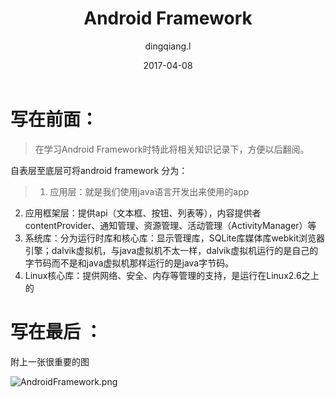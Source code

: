 ﻿---
layout:     post
title:      Android Framework
subtitle:   
date:       2017-04-08
author:     dingqiang.l
header-img: 
catalog: true
tags:
    - Android
---
# 写在前面：
 > 在学习Android Framework时特此将相关知识记录下，方便以后翻阅。

 自表层至底层可将android framework 分为：
>1. 应用层：就是我们使用java语言开发出来使用的app
2. 应用框架层：提供api（文本框、按钮、列表等），内容提供者contentProvider、通知管理、资源管理、活动管理（ActivityManager）等
3. 系统库：分为运行时库和核心库：显示管理库，SQLite库媒体库webkit浏览器引擎；dalvik虚拟机，与java虚拟机不太一样，dalvik虚拟机运行的是自己的字节码而不是和java虚拟机那样运行的是java字节码。
4. Linux核心库：提供网络、安全、内存等管理的支持，是运行在Linux2.6之上的

# 写在最后 ：
附上一张很重要的图

![AndroidFramework.png](https://img-blog.csdnimg.cn/img_convert/17dd49500c88306b989b3b40b522ca20.png)
